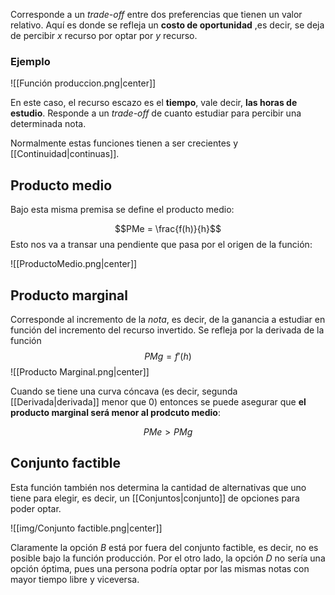 
Corresponde a un *trade-off* entre dos preferencias que tienen un valor relativo. Aquí es donde se refleja un **costo de oportunidad** ,es decir, se deja de percibir *x* recurso por optar por *y* recurso.

### Ejemplo 

![[Función produccion.png|center]]

En este caso, el recurso escazo es el **tiempo**, vale decir, **las horas de estudio**. Responde a un *trade-off* de cuanto estudiar para percibir una determinada nota. 

Normalmente estas funciones tienen a ser crecientes y [[Continuidad|continuas]]. 

## Producto medio 

Bajo esta misma premisa se define el producto medio: 

$$PMe = \frac{f(h)}{h}$$ 
Esto nos va a transar una pendiente que pasa por el origen de la función: 

![[ProductoMedio.png|center]]

## Producto marginal 

Corresponde al incremento de la *nota*, es decir, de la ganancia a estudiar en función del incremento del recurso invertido. Se refleja por la derivada de la función 
$$PMg = f'(h)$$ ![[Producto Marginal.png|center]]


Cuando se tiene una curva cóncava (es decir, segunda [[Derivada|derivada]] menor que 0) entonces se puede asegurar que **el producto marginal será menor al prodcuto medio**: 

$$PMe>PMg$$ 

## Conjunto factible 

Esta función también nos determina la cantidad de alternativas que uno tiene para elegir, es decir, un [[Conjuntos|conjunto]] de opciones para poder optar. 

![[img/Conjunto factible.png|center]]

Claramente la opción *B* está por fuera del conjunto factible, es decir, no es posible bajo la función producción. Por el otro lado, la opción *D* no sería una opción óptima, pues una persona podría optar por las mismas notas con mayor tiempo libre y viceversa.